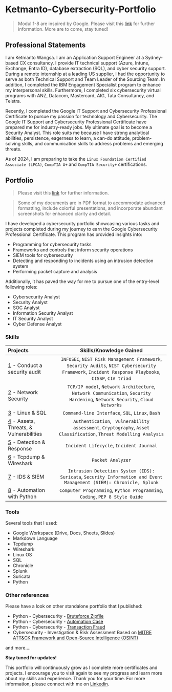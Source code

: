 # Ketmanto-Cybersecurity-Portfolio
> Modul 1-8 are inspired by Google. Please visit this [link](https://www.coursera.org/google-certificates/cybersecurity-certificate) for further information. More are to come, stay tuned! 

## Professional Statements
I am Ketmanto Wangsa. I am an Application Support Engineer at a Sydney-based CX consultancy. I provide IT technical support (Azure, Intune, Exchange, Entra ID), database extraction (SQL), and cyber security support. During a remote internship at a leading US supplier, I had the opportunity to serve as both Technical Support and Team Leader of the Sourcing Team. In addition, I completed the IBM Engagement Specialist program to enhance my interpersonal skills. Furthermore, I completed six cybersecurity virtual programs with ANZ, Datacom, Mastercard, AIG, Tata Consultancy, and Telstra. 

Recently, I completed the Google IT Support and Cybersecurity Professional Certificate to pursue my passion for technology and Cybersecurity. The Google IT Support and Cybersecurity Professional Certificate have prepared me for industry-ready jobs. My ultimate goal is to become a Security Analyst. This role suits me because I have strong analytical abilities, persistence, eagerness to learn, a can-do attitude, problem-solving skills, and communication skills to address problems and emerging threats. 

As of 2024, I am preparing to take the `Linux Foundation Certified Associate (LFCA)`, `CompTIA A+` and `CompTIA Security+` certifications.

## Portfolio
> Please visit this [link](https://www.coursera.org/professional-certificates/google-cybersecurity) for further information.

> Some of my documents are in PDF format to accommodate advanced formatting, include colorful presentations, and incorporate abundant screenshots for enhanced clarity and detail.

I have developed a cybersecurity portfolio showcasing various tasks and projects completed during my journey to earn the Google Cybersecurity Professional Certificate. This program has provided insights into:
* Programming for cybersecurity tasks
* Frameworks and controls that inform security operations
* SIEM tools for cybersecurity
* Detecting and responding to incidents using an intrusion detection system
* Performing packet capture and analysis

Additionally, it has paved the way for me to pursue one of the entry-level following roles:
* Cybersecurity Analyst
* Security Analyst
* SOC Analyst
* Information Security Analyst
* IT Security Analyst
* Cyber Defense Analyst

### Skills  
| Projects | Skills/Knowledge Gained | 
| :--- |:---:|
| [1](https://github.com/Kwangsa19/Ketmanto-Cybersecurity-Portfolio/tree/main/1%20-%20Conduct%20an%20Audit) - Conduct a security audit | `INFOSEC`, `NIST Risk Management Framework`, `Security Audits`, `NIST Cybersecurity Framework`, `Incident Response Playbooks`, `CISSP`, `CIA triad` |
| [2](https://github.com/Kwangsa19/Ketmanto-Cybersecurity-Portfolio/tree/main/2%20-%20Network%20Security) - Network Security | `TCP/IP model`,  `Network Architecture`, `Network Communication`, `Security Hardening`, `Network Security`, `Cloud Networks` | 
| [3](https://github.com/Kwangsa19/Ketmanto-Cybersecurity-Portfolio/tree/main/3%20-%20Linux%20%26%20SQL) - Linux & SQL | `Command-line Interface`, `SQL`, `Linux`, `Bash` | 
| [4](https://github.com/Kwangsa19/Ketmanto-Cybersecurity-Portfolio/tree/main/4%20-%20Assets%20%26%20Threats%20%26%20Vulnerabilities) - Assets, Threats, & Vulnerabilities | `Authentication`, ` Vulnerability assessment`, `Cryptography`, `Asset Classification`, `Threat Modelling Analysis`|
| [5](https://github.com/Kwangsa19/Ketmanto-Cybersecurity-Portfolio/tree/main/5%20-%20Detection%20%26%20Response) - Detection & Response | `Incident Lifecycle`, `Incident Journal` |
| [6](https://github.com/Kwangsa19/Ketmanto-Cybersecurity-Portfolio/tree/main/6%20-%20Tcpdump%20%26%20Wireshark) - Tcpdump & Wireshark | `Packet Analyzer` | 
| [7](https://github.com/Kwangsa19/Ketmanto-Cybersecurity-Portfolio/tree/main/7%20-%20IDS%20%26%20SIEM) - IDS & SIEM | `Intrusion Detection System (IDS): Suricata`, `Security Information and Event Management (SIEM): Chronicle, Splunk` |
| [8](https://github.com/Kwangsa19/Ketmanto-Cybersecurity-Portfolio/tree/main/8%20-%20Automation%20with%20Python) - Automation with Python | `Computer Programming`, `Python Programming`, `Coding`, `PEP 8 Style Guide`| 

### Tools 
Several tools that I used: 
* Google Workspace (Drive, Docs, Sheets, Slides)
* Markdown Language 
* Tcpdump
* Wireshark
* Linux OS
* SQL
* Chronicle
* Splunk
* Suricata
* Python 

### Other references 
Please have a look on other standalone portfolio that I published: 
* Python - Cybersecurity - [Bruteforce Zipfile](https://github.com/Kwangsa19/Python-Cybersecurity-Bruteforce-zipfile)
* Python - Cybersecurity - [Automation Case](https://github.com/Kwangsa19/Python-Cybersecurity-Automation-Case)
* Python - Cybersecurity - [Transaction Fraud](https://github.com/Kwangsa19/Python-Cybersecurity-Transaction-Fraud) 
* Cybersecurity - Investigation & Risk Assessment Based on [MITRE ATT&CK Framework and Open-Source Intelligence (OSINT)](https://github.com/Kwangsa19/Cybersecurity-Investigation-Risk-Report)

and more....

**Stay tuned for updates!**

This portfolio will continuously grow as I complete more certificates and projects. I encourage you to visit again to see my progress and learn more about my skills and experience.
Thank you for your time. For more information, please connect with me on [Linkedin](linkedin.com/in/ketmanto-wangsa/).

